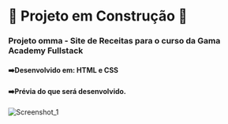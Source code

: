 # :construction: Projeto em Construção :construction:

### Projeto omma - Site de Receitas para o curso da Gama Academy Fullstack
#### :arrow_right:Desenvolvido em: HTML e CSS
#### :arrow_right:Prévia do que será desenvolvido.
![Screenshot_1](https://user-images.githubusercontent.com/99617992/184278952-fb953096-eb80-4d63-9bc4-8b3c6d64ea8c.png)
